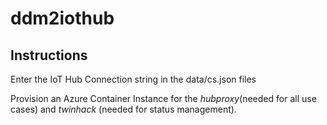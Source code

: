 # ddm2iothub

## Instructions

Enter the IoT Hub Connection string in the data/cs.json files

Provision an Azure Container Instance for the _hubproxy_(needed for all use cases) and _twinhack_ (needed for status management).